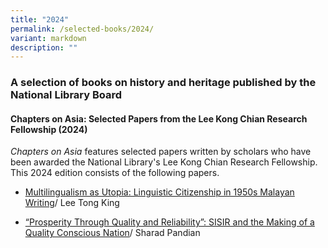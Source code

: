 ```yaml
---
title: "2024"
permalink: /selected-books/2024/
variant: markdown
description: ""
---
```

### A selection of books on history and heritage published by the National Library Board

#### Chapters on Asia: Selected Papers from the Lee Kong Chian Research Fellowship (2024)

<i>Chapters on Asia</i> features selected papers written by scholars who have been awarded the National Library's Lee Kong Chian Research Fellowship. This 2024 edition consists of the following papers.

* [Multilingualism as Utopia: Linguistic Citizenship in 1950s Malayan Writing](/chapters-on-asia-2024/multilingualism-as-utopia/)/ Lee Tong King

* [“Prosperity Through Quality and Reliability”: SISIR and the Making of a Quality Conscious Nation](/holding-area/chapters-on-asia-2024/sisir-standards-quality-control/)/ Sharad Pandian



